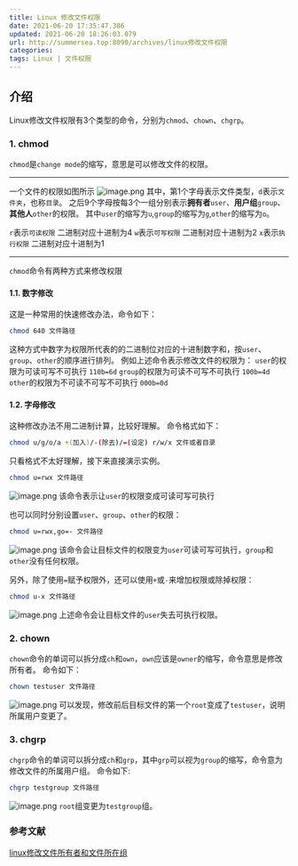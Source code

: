 ```yaml
---
title: Linux 修改文件权限
date: 2021-06-20 17:35:47.386
updated: 2021-06-20 18:26:03.079
url: http://summersea.top:8090/archives/linux修改文件权限
categories: 
tags: Linux | 文件权限
---
```


## 介绍
Linux修改文件权限有3个类型的命令，分别为`chmod`、`chown`、`chgrp`。

### 1. chmod
`chmod`是`change mode`的缩写，意思是可以修改文件的权限。
***
一个文件的权限如图所示
![image.png](http://summersea.top:8090/upload/2021/06/image-8ba4c1dcff254ac6b1f306aa04f22657.png)
其中，第1个字母表示文件类型，`d`表示`文件夹`，也称`目录`。
之后9个字母按每3个一组分别表示**拥有者**`user`、**用户组**`group`、**其他人**`other`的权限。
其中`user`的缩写为`u`,`group`的缩写为`g`,`other`的缩写为`o`。

`r`表示`可读权限` 二进制对应十进制为4
`w`表示`可写权限` 二进制对应十进制为2
`x`表示`执行权限` 二进制对应十进制为1
***
`chmod`命令有两种方式来修改权限
#### 1.1. 数字修改
这是一种常用的快速修改办法，命令如下：
```bash
chmod 640 文件路径
```
这种方式中数字为权限所代表的的二进制位对应的十进制数字和，按`user`、`group`、`other`的顺序进行排列。
例如上述命令表示修改文件的权限为：
`user`的权限为可读可写不可执行 `110b=6d`
`group`的权限为可读不可写不可执行 `100b=4d`
`other`的权限为不可读不可写不可执行 `000b=0d`
#### 1.2. 字母修改
这种修改办法不用二进制计算，比较好理解。
命令格式如下：
```bash
chmod u/g/o/a +(加入)/-(除去)/=(设定) r/w/x 文件或者目录
```
只看格式不太好理解，接下来直接演示实例。
```bash
chmod u=rwx 文件路径
```
![image.png](http://summersea.top:8090/upload/2021/06/image-056cba86c88a4edc8ea6becd3693f634.png)
该命令表示让`user`的权限变成可读可写可执行

也可以同时分别设置`user`、`group`、`other`的权限：
```bash
chmod u=rwx,go=- 文件路径
```
![image.png](http://summersea.top:8090/upload/2021/06/image-975b5719feb945c1950c756e446e8189.png)
该命令会让目标文件的权限变为`user`可读可写可执行，`group`和`other`没有任何权限。

另外，除了使用`=`赋予权限外，还可以使用`+`或`-`来增加权限或除掉权限：
```bash
chmod u-x 文件路径
```
![image.png](http://summersea.top:8090/upload/2021/06/image-5ba3d3b5189a44dba37319fff98ca598.png)
上述命令会让目标文件的`user`失去可执行权限。

### 2. chown
`chown`命令的单词可以拆分成`ch`和`own`，`own`应该是`owner`的缩写，命令意思是修改所有者。
命令如下：
```bash
chown testuser 文件路径
```
![image.png](http://summersea.top:8090/upload/2021/06/image-4db538ea52904215b6e77d12b54b8ab6.png)
可以发现，修改前后目标文件的第一个`root`变成了`testuser`，说明所属用户变更了。
### 3. chgrp
`chgrp`命令的单词可以拆分成`ch`和`grp`，其中`grp`可以视为`group`的缩写，命令意为修改文件的所属用户组。
命令如下:
```bash
chgrp testgroup 文件路径
```
![image.png](http://summersea.top:8090/upload/2021/06/image-ca99bf43ec1a4ab1b0ecc6e93e150305.png)
`root`组变更为`testgroup`组。

### 参考文献
[linux修改文件所有者和文件所在组](https://www.cnblogs.com/DawaTech/p/7249734.html)